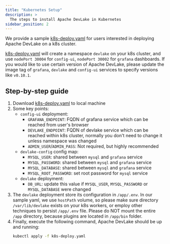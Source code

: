 ```yaml
---
title: "Kubernetes Setup"
description: >
  The steps to install Apache DevLake in Kubernetes
sidebar_position: 2
---
```



We provide a sample [k8s-deploy.yaml](https://github.com/apache/incubator-devlake/blob/main/k8s-deploy.yaml) for users interested in deploying Apache DevLake on a k8s cluster.

[k8s-deploy.yaml](https://github.com/apache/incubator-devlake/blob/main/k8s-deploy.yaml) will create a namespace `devlake` on your k8s cluster, and use `nodePort 30004` for `config-ui`,  `nodePort 30002` for `grafana` dashboards. If you would like to use certain version of Apache DevLake, please update the image tag of `grafana`, `devlake` and `config-ui` services to specify versions like `v0.10.1`.

## Step-by-step guide

1. Download [k8s-deploy.yaml](https://github.com/apache/incubator-devlake/blob/main/k8s-deploy.yaml) to local machine
2. Some key points:
   - `config-ui` deployment:
     * `GRAFANA_ENDPOINT`: FQDN of grafana service which can be reached from user's browser
     * `DEVLAKE_ENDPOINT`: FQDN of devlake service which can be reached within k8s cluster, normally you don't need to change it unless namespace was changed
     * `ADMIN_USER`/`ADMIN_PASS`: Not required, but highly recommended
   - `devlake-config` config map:
     * `MYSQL_USER`: shared between `mysql` and `grafana` service
     * `MYSQL_PASSWORD`: shared between `mysql` and `grafana` service
     * `MYSQL_DATABASE`: shared between `mysql` and `grafana` service
     * `MYSQL_ROOT_PASSWORD`: set root password for `mysql`  service
   - `devlake` deployment:
     * `DB_URL`: update this value if  `MYSQL_USER`, `MYSQL_PASSWORD` or `MYSQL_DATABASE` were changed
3. The `devlake` deployment store its configuration in `/app/.env`. In our sample yaml, we use `hostPath` volume, so please make sure directory `/var/lib/devlake` exists on your k8s workers, or employ other techniques to persist `/app/.env` file. Please do NOT mount the entire `/app` directory, because plugins are located in `/app/bin` folder.
4. Finally, execute the following command, Apache DevLake should be up and running:
    ```sh
    kubectl apply -f k8s-deploy.yaml
    ```
<br/><br/><br/>
